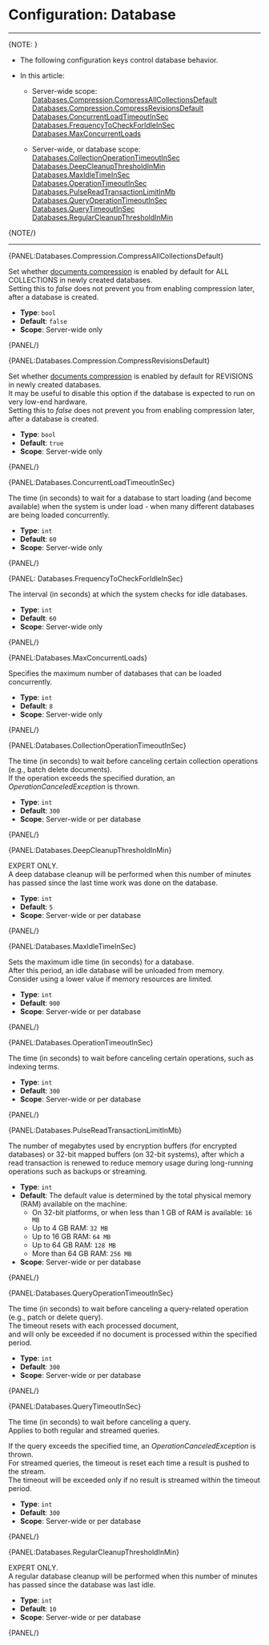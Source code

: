 # Configuration: Database
---

{NOTE: }

* The following configuration keys control database behavior.

* In this article:
    * Server-wide scope:  
      [Databases.Compression.CompressAllCollectionsDefault](../../server/configuration/database-configuration#databases.compression.compressallcollectionsdefault)  
      [Databases.Compression.CompressRevisionsDefault](../../server/configuration/database-configuration#databases.compression.compressrevisionsdefault)  
      [Databases.ConcurrentLoadTimeoutInSec](../../server/configuration/database-configuration#databases.concurrentloadtimeoutinsec)  
      [Databases.FrequencyToCheckForIdleInSec](../../server/configuration/database-configuration#databases.frequencytocheckforidleinsec)  
      [Databases.MaxConcurrentLoads](../../server/configuration/database-configuration#databases.maxconcurrentloads)

    * Server-wide, or database scope:  
      [Databases.CollectionOperationTimeoutInSec](../../server/configuration/database-configuration#databases.collectionoperationtimeoutinsec)  
      [Databases.DeepCleanupThresholdInMin](../../server/configuration/database-configuration#databases.deepcleanupthresholdinmin)  
      [Databases.MaxIdleTimeInSec](../../server/configuration/database-configuration#databases.maxidletimeinsec)  
      [Databases.OperationTimeoutInSec](../../server/configuration/database-configuration#databases.operationtimeoutinsec)  
      [Databases.PulseReadTransactionLimitInMb](../../server/configuration/database-configuration#databases.pulsereadtransactionlimitinmb)  
      [Databases.QueryOperationTimeoutInSec](../../server/configuration/database-configuration#databases.queryoperationtimeoutinsec)  
      [Databases.QueryTimeoutInSec](../../server/configuration/database-configuration#databases.querytimeoutinsec)  
      [Databases.RegularCleanupThresholdInMin](../../server/configuration/database-configuration#databases.regularcleanupthresholdinmin)

{NOTE/}

---

{PANEL:Databases.Compression.CompressAllCollectionsDefault}

Set whether [documents compression](../../server/storage/documents-compression) is enabled by default for ALL COLLECTIONS in newly created databases.  
Setting this to _false_ does not prevent you from enabling compression later, after a database is created.

- **Type**: `bool`
- **Default**: `false`
- **Scope**: Server-wide only

{PANEL/}

{PANEL:Databases.Compression.CompressRevisionsDefault}

Set whether [documents compression](../../server/storage/documents-compression) is enabled by default for REVISIONS in newly created databases.  
It may be useful to disable this option if the database is expected to run on very low-end hardware.  
Setting this to _false_ does not prevent you from enabling compression later, after a database is created.

- **Type**: `bool`
- **Default**: `true`
- **Scope**: Server-wide only

{PANEL/}

{PANEL:Databases.ConcurrentLoadTimeoutInSec}

The time (in seconds) to wait for a database to start loading (and become available) when the system is under load - when many different databases are being loaded concurrently.

- **Type**: `int`
- **Default**: `60`
- **Scope**: Server-wide only

{PANEL/}

{PANEL: Databases.FrequencyToCheckForIdleInSec}

The interval (in seconds) at which the system checks for idle databases.

- **Type**: `int`
- **Default**: `60`
- **Scope**: Server-wide only

{PANEL/}

{PANEL:Databases.MaxConcurrentLoads}

Specifies the maximum number of databases that can be loaded concurrently.

- **Type**: `int`
- **Default**: `8`
- **Scope**: Server-wide only

{PANEL/}

{PANEL:Databases.CollectionOperationTimeoutInSec}

The time (in seconds) to wait before canceling certain collection operations (e.g., batch delete documents).  
If the operation exceeds the specified duration, an *OperationCanceledException* is thrown.

- **Type**: `int`
- **Default**: `300`
- **Scope**: Server-wide or per database

{PANEL/}

{PANEL:Databases.DeepCleanupThresholdInMin}

EXPERT ONLY.  
A deep database cleanup will be performed when this number of minutes has passed since the last time work was done on the database.

- **Type**: `int`
- **Default**: `5`
- **Scope**: Server-wide or per database

{PANEL/}

{PANEL:Databases.MaxIdleTimeInSec}

Sets the maximum idle time (in seconds) for a database.  
After this period, an idle database will be unloaded from memory.  
Consider using a lower value if memory resources are limited.

- **Type**: `int`
- **Default**: `900`
- **Scope**: Server-wide or per database

{PANEL/}

{PANEL:Databases.OperationTimeoutInSec}

The time (in seconds) to wait before canceling certain operations, such as indexing terms.

- **Type**: `int`
- **Default**: `300`
- **Scope**: Server-wide or per database

{PANEL/}

{PANEL:Databases.PulseReadTransactionLimitInMb}

The number of megabytes used by encryption buffers (for encrypted databases) or 32-bit mapped buffers (on 32-bit systems), 
after which a read transaction is renewed to reduce memory usage during long-running operations such as backups or streaming.

- **Type**: `int`
- **Default**: The default value is determined by the total physical memory (RAM) available on the machine:  
    * On 32-bit platforms, or when less than 1 GB of RAM is available: `16 MB`  
    * Up to 4 GB RAM: `32 MB`  
    * Up to 16 GB RAM: `64 MB`  
    * Up to 64 GB RAM: `128 MB`  
    * More than 64 GB RAM: `256 MB`  
- **Scope**: Server-wide or per database  

{PANEL/}

{PANEL:Databases.QueryOperationTimeoutInSec}

The time (in seconds) to wait before canceling a query-related operation (e.g., patch or delete query).  
The timeout resets with each processed document,  
and will only be exceeded if no document is processed within the specified period.

- **Type**: `int`
- **Default**: `300`
- **Scope**: Server-wide or per database

{PANEL/}

{PANEL:Databases.QueryTimeoutInSec}

The time (in seconds) to wait before canceling a query.  
Applies to both regular and streamed queries.

If the query exceeds the specified time, an *OperationCanceledException* is thrown.  
For streamed queries, the timeout is reset each time a result is pushed to the stream.  
The timeout will be exceeded only if no result is streamed within the timeout period.

- **Type**: `int`
- **Default**: `300`
- **Scope**: Server-wide or per database

{PANEL/}

{PANEL:Databases.RegularCleanupThresholdInMin}

EXPERT ONLY.  
A regular database cleanup will be performed when this number of minutes has passed since the database was last idle.

- **Type**: `int`
- **Default**: `10`
- **Scope**: Server-wide or per database

{PANEL/}
